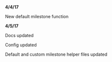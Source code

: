 **4/4/17**

New default milestone function

**4/5/17**

Docs updated

Config updated

Default and custom milestone helper files updated
